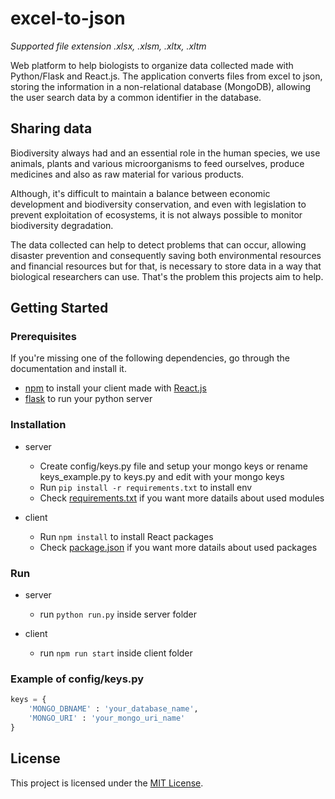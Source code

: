 # excel-to-json 

*Supported file extension .xlsx, .xlsm, .xltx, .xltm*

Web platform to help biologists to organize data collected made with Python/Flask and React.js. The application converts files from excel to json, storing the information in a non-relational database (MongoDB), allowing the user search data by a common identifier in the database.

## Sharing data

Biodiversity always had and an essential role in the human species, we use animals, plants and various microorganisms to feed ourselves, produce medicines and also as raw material for various products. 

Although, it's difficult to maintain a balance between economic development and biodiversity conservation, and even with legislation to prevent exploitation of ecosystems, it is not always possible to monitor biodiversity degradation.

The data collected can help to detect problems that can occur, allowing disaster prevention and consequently saving both environmental resources and financial resources but for that, is necessary to store data in a way that biological researchers can use. That's the problem this projects aim to help. 

## Getting Started

### Prerequisites

If you're missing one of the following dependencies, go through the documentation and install it.

* [npm](https://www.npmjs.com/) to install your client made with [React.js](https://reactjs.org)
* [flask](http://flask.pocoo.org/) to run your python server

### Installation

* server
	* Create config/keys.py file and setup your mongo keys or rename keys_example.py to keys.py and edit with your mongo keys
	* Run `pip install -r requirements.txt` to install env
	* Check [requirements.txt](/server/requirements.txt) if you want more datails about used modules

* client
	* Run `npm install` to install React packages
	* Check [package.json](/client/package.json) if you want more datails about used packages

### Run

* server
	* run `python run.py` inside server folder

* client 
	* run `npm run start` inside client folder

### Example of config/keys.py

``` py
keys = {
	'MONGO_DBNAME' : 'your_database_name',
	'MONGO_URI' : 'your_mongo_uri_name'
}

```

## License

This project is licensed under the [MIT License](LICENSE).

